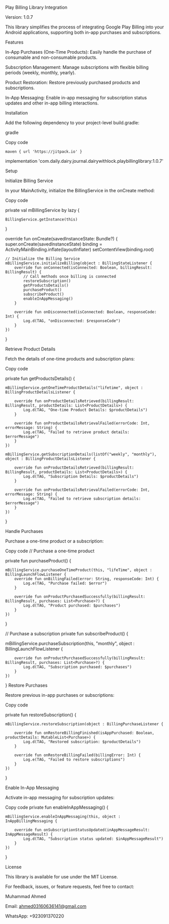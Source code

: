 Play Billing Library Integration

Version: 1.0.7


This library simplifies the process of integrating Google Play Billing into your Android applications, supporting both in-app purchases and subscriptions.

Features

In-App Purchases (One-Time Products): Easily handle the purchase of consumable and non-consumable products.

Subscription Management: Manage subscriptions with flexible billing periods (weekly, monthly, yearly).

Product Restoration: Restore previously purchased products and subscriptions.

In-App Messaging: Enable in-app messaging for subscription status updates and other in-app billing interactions.

Installation

Add the following dependency to your project-level build.gradle:

gradle

Copy code

	maven { url 'https://jitpack.io' }
implementation 'com.daily.dairy.journal.dairywithlock.playbillinglibrary:1.0.7'

Setup

Initialize Billing Service

In your MainActivity, initialize the BillingService in the onCreate method:

Copy code

private val mBillingService by lazy {
  
    BillingService.getInstance(this)
}

override fun onCreate(savedInstanceState: Bundle?) {
    super.onCreate(savedInstanceState)
    binding = ActivityMainBinding.inflate(layoutInflater)
    setContentView(binding.root)

    // Initialize the Billing Service
    mBillingService.initializeBilling(object : BillingStateListener {
        override fun onConnected(isConnected: Boolean, billingResult: BillingResult) {
            // Call methods once billing is connected
            restoreSubscription()
            getProductsDetails()
            purchaseProduct()
            subscribeProduct()
            enableInAppMessaging()
        }

        override fun onDisconnected(isConnected: Boolean, responseCode: Int) {
            Log.d(TAG, "onDisconnected: $responseCode")
        }
    })
}

Retrieve Product Details

Fetch the details of one-time products and subscription plans:

Copy code

private fun getProductsDetails() {
   
    mBillingService.getOneTimeProductDetails("lifetime", object : BillingProductDetailsListener {
      
        override fun onProductDetailsRetrieved(billingResult: BillingResult, productDetails: List<ProductDetails>) {
            Log.d(TAG, "One-time Product Details: $productDetails")
        }

        override fun onProductDetailsRetrievalFailed(errorCode: Int, errorMessage: String) {
            Log.e(TAG, "Failed to retrieve product details: $errorMessage")
        }
    })

    mBillingService.getSubscriptionDetails(listOf("weekly", "monthly"), object : BillingProductDetailsListener {
      
        override fun onProductDetailsRetrieved(billingResult: BillingResult, productDetails: List<ProductDetails>) {
            Log.d(TAG, "Subscription Details: $productDetails")
        }

        override fun onProductDetailsRetrievalFailed(errorCode: Int, errorMessage: String) {
            Log.e(TAG, "Failed to retrieve subscription details: $errorMessage")
        }
    })
}

Handle Purchases

Purchase a one-time product or a subscription:

Copy code
// Purchase a one-time product

private fun purchaseProduct() {
   
    mBillingService.purchaseOneTimeProduct(this, "lifeTime", object : BillingLaunchFlowListener {
        override fun onBillingFailed(error: String, responseCode: Int) {
            Log.e(TAG, "Purchase failed: $error")
        }

        override fun onProductPurchasedSuccessfully(billingResult: BillingResult, purchases: List<Purchase>?) {
            Log.d(TAG, "Product purchased: $purchases")
        }
    })
}

// Purchase a subscription
private fun subscribeProduct() {
   
   mBillingService.purchaseSubscription(this, "monthly", object : BillingLaunchFlowListener {
      
        override fun onProductPurchasedSuccessfully(billingResult: BillingResult, purchases: List<Purchase>?) {
            Log.d(TAG, "Subscription purchased: $purchases")
        }
    })
}
Restore Purchases

Restore previous in-app purchases or subscriptions:


Copy code

private fun restoreSubscription() {
  
    mBillingService.restoreSubscription(object : BillingPurchaseListener {
     
        override fun onRestoreBillingFinished(isAppPurchased: Boolean, productDetails: MutableList<Purchase>) {
            Log.d(TAG, "Restored subscription: $productDetails")
        }

        override fun onRestoreBillingFailed(billingError: Int) {
            Log.e(TAG, "Failed to restore subscriptions")
        }
    })
}

Enable In-App Messaging

Activate in-app messaging for subscription updates:


Copy code
private fun enableInAppMessaging() {
  
    mBillingService.enableInAppMessaging(this, object : InAppBillingMessaging {
     
        override fun onSubscriptionStatusUpdated(inAppMessageResult: InAppMessageResult) {
            Log.d(TAG, "Subscription status updated: $inAppMessageResult")
        }
    })
}

License

This library is available for use under the MIT License.

For feedback, issues, or feature requests, feel free to contact:

Muhammad Ahmed

Email: ahmed03160636141@gmail.com

WhatsApp: +923091370220
